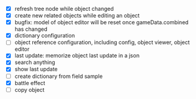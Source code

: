 
- [x] refresh tree node while object changed
- [x] create new related objects while editing an object
- [x] bugfix: model of object editor will be reset once gameData.combined has changed
- [x] dictionary configuration
- [ ] object reference configuration, including config, object viewer, object editor
- [x] last update: memorize object last update in a json 
- [x] search anything
- [x] show last update
- [ ] create dictionary from field sample
- [x] battle effect
- [ ] copy object
